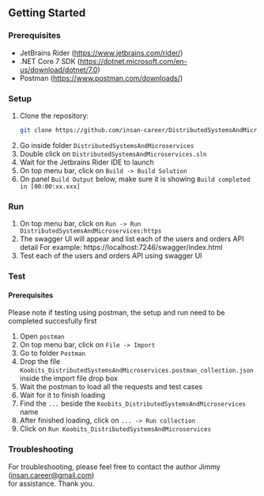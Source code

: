 ## Getting Started

### Prerequisites
* JetBrains Rider (https://www.jetbrains.com/rider/)
* .NET Core 7 SDK (https://dotnet.microsoft.com/en-us/download/dotnet/7.0)
* Postman (https://www.postman.com/downloads/)

### Setup
1. Clone the repository:
   ```bash
   git clone https://github.com/insan-career/DistributedSystemsAndMicroservices.git
2. Go inside folder `DistributedSystemsAndMicroservices`
3. Double click on `DistributedSystemsAndMicroservices.sln`
4. Wait for the Jetbrains Rider IDE to launch
5. On top menu bar, click on `Build -> Build Solution` 
6. On panel `Build Output` below, make sure it is showing `Build completed in [00:00:xx.xxx]`

### Run
1. On top menu bar, click on `Run -> Run DistributedSystemsAndMicroservices:https` 
2. The swagger UI will appear and list each of the users and orders API detail
   For example: https://localhost:7246/swagger/index.html
3. Test each of the users and orders API using swagger UI

### Test

#### Prerequisites
Please note if testing using postman, the setup and run need to be completed succesfully first

1. Open `postman`
2. On top menu bar, click on `File -> Import`
3. Go to folder `Postman`
4. Drop the file `Koobits_DistributedSystemsAndMicroservices.postman_collection.json` 
inside the import file drop box
5. Wait the postman to load all the requests and test cases
6. Wait for it to finish loading
7. Find the `...` beside the `Koobits_DistributedSystemsAndMicroservices` name
8. After finished loading, click on `... -> Run collection`
9. Click on `Run Koobits_DistributedSystemsAndMicroservices`

### Troubleshooting
For troubleshooting, please feel free to contact the author Jimmy (insan.career@gmail.com)  
for assistance. Thank you.
